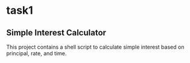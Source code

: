 # task1

## Simple Interest Calculator

This project contains a shell script to calculate simple interest based on principal, rate, and time.

